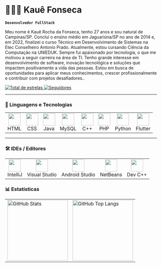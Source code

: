 # 👨🏻‍💻 Kauê Fonseca

**`Desenvolvedor FullStack`**

Meu nome é Kauê Rocha da Fonseca, tenho 27 anos e sou natural de Campinas/SP. Concluí o ensino médio em Jaguariúna/SP no ano de 2014 e, em 2022, finalizei o curso Técnico em Desenvolvimento de Sistemas na Etec Conselheiro Antonio Prado. Atualmente, estou cursando Ciência da Computação na UNIEDUK. Sempre fui apaixonado por tecnologia, o que me motivou a seguir carreira na área de TI. Tenho grande interesse em desenvolvimento de software, inovação tecnológica e soluções que impactem positivamente a vida das pessoas. Estou em busca de oportunidades para aplicar meus conhecimentos, crescer profissionalmente e contribuir com projetos desafiadores..

<p align="left">
    <a href="https://github.com/Fonseca-Dev?tab=stars">
        <img 
            alt="Total de estrelas" 
            title="Total de estrelas GitHub" 
            src="https://custom-icon-badges.demolab.com/github/stars/Fonseca-Dev?color=55960c&style=for-the-badge&labelColor=488207&logo=star&label=estrelas"
        />
    </a>
    <a href="https://github.com/Fonseca-Dev?tab=followers">
        <img 
            alt="Seguidores" 
            title="Me siga no GitHub" 
            src="https://custom-icon-badges.demolab.com/github/followers/Fonseca-Dev?color=236ad3&labelColor=1155ba&style=for-the-badge&logo=github&label=Seguidores&logoColor=white"
        />
    </a>
</p>

---

### 🤖 Linguagens e Tecnologias

<table>
  <tr>
    <td align="center">
      <img src="https://cdn.jsdelivr.net/gh/devicons/devicon@latest/icons/html5/html5-original.svg" width="40px" /><br/>HTML
    </td>
    <td align="center">
      <img src="https://cdn.jsdelivr.net/gh/devicons/devicon@latest/icons/css3/css3-original.svg" width="40px" /><br/>CSS
    </td>
    <td align="center">
      <img src="https://cdn.jsdelivr.net/gh/devicons/devicon@latest/icons/java/java-original-wordmark.svg" width="40px" /><br/>Java
    </td>
    <td align="center">
      <img src="https://cdn.jsdelivr.net/gh/devicons/devicon@latest/icons/mysql/mysql-original-wordmark.svg" width="40px" /><br/>MySQL
    </td>
    <td align="center">
      <img src="https://cdn.jsdelivr.net/gh/devicons/devicon@latest/icons/cplusplus/cplusplus-original.svg" width="40px" /><br/>C++
    </td>
    <td align="center">
      <img src="https://cdn.jsdelivr.net/gh/devicons/devicon@latest/icons/php/php-original.svg" width="40px" /><br/>PHP
    </td>
    <td align="center">
      <img src="https://cdn.jsdelivr.net/gh/devicons/devicon@latest/icons/python/python-original.svg" width="40px" /><br/>Python
    </td>
    <td align="center">
      <img src="https://cdn.jsdelivr.net/gh/devicons/devicon@latest/icons/flutter/flutter-original.svg" width="40px" /><br/>Flutter
    </td>
  </tr>
</table>

---

### 🛠️ IDEs / Editores

<table>
  <tr>
    <td align="center">
      <img src="https://cdn.jsdelivr.net/gh/devicons/devicon@latest/icons/intellij/intellij-original.svg" width="40px" /><br/>IntelliJ
    </td>
    <td align="center">
      <img src="https://cdn.jsdelivr.net/gh/devicons/devicon@latest/icons/visualstudio/visualstudio-plain.svg" width="40px" /><br/>Visual Studio
    </td>
    <td align="center">
      <img src="https://cdn.jsdelivr.net/gh/devicons/devicon@latest/icons/androidstudio/androidstudio-original.svg" width="40px" /><br/>Android Studio
    </td>
    <td align="center">
      <img src="https://upload.wikimedia.org/wikipedia/commons/9/98/Apache_NetBeans_Logo.svg" width="40px" /><br/>NetBeans
    </td>
    <td align="center">
      <img src="[[https://upload.wikimedia.org/wikipedia/commons/b/bd/Dev-C%2B%2B_Logo.png](https://store-images.s-microsoft.com/image/apps.8200.14525614036320964.388ccdd1-65a9-4bfc-81ce-c614493bcc79.5dfc4719-b603-45a1-a73e-bf55d9d25077?h=307)](https://images-wixmp-ed30a86b8c4ca887773594c2.wixmp.com/i/6796fe47-907a-4f6f-8075-8722ea4708d1/dapvn1w-76f47a94-188c-4a3e-b3bb-fc06c0d93566.png/v1/fill/w_894,h_894,q_70,strp/alternative_dev_c___icon__256x256__by_thepi7on_dapvn1w-pre.jpg)" width="40px" /><br/>Dev C++
    </td>
  </tr>
</table>



### 📊 Estatísticas

<table>
  <tr>
    <td>
      <img 
        alt="GitHub Stats" 
        height="200" 
        src="https://github-readme-stats.vercel.app/api?username=Fonseca-Dev&show_icons=true&theme=tokyonight&include_all_commits=true&locale=pt-br" 
      />
    </td>
    <td>
      <img 
        alt="GitHub Top Langs" 
        height="200" 
        src="https://github-readme-stats.vercel.app/api/top-langs/?username=Fonseca-Dev&theme=tokyonight&layout=compact&custom_title=Tecnologias&langs_count=9" 
      />
    </td>
  </tr>
</table>
